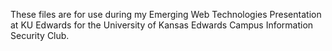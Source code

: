 These files are for use during my Emerging Web Technologies Presentation at
KU Edwards for the University of Kansas Edwards Campus Information Security
Club.
